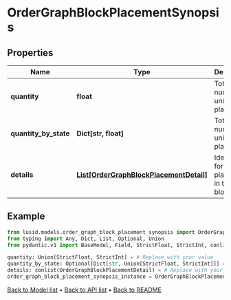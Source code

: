 # OrderGraphBlockPlacementSynopsis

## Properties
Name | Type | Description | Notes
------------ | ------------- | ------------- | -------------
**quantity** | **float** | Total number of units placed. | 
**quantity_by_state** | **Dict[str, float]** | Total number of units placed. | [optional] 
**details** | [**List[OrderGraphBlockPlacementDetail]**](OrderGraphBlockPlacementDetail.md) | Identifiers for each placement in this block. | 
## Example

```python
from lusid.models.order_graph_block_placement_synopsis import OrderGraphBlockPlacementSynopsis
from typing import Any, Dict, List, Optional, Union
from pydantic.v1 import BaseModel, Field, StrictFloat, StrictInt, conlist

quantity: Union[StrictFloat, StrictInt] = # Replace with your value
quantity_by_state: Optional[Dict[str, Union[StrictFloat, StrictInt]]] = # Replace with your value
details: conlist(OrderGraphBlockPlacementDetail) = # Replace with your value
order_graph_block_placement_synopsis_instance = OrderGraphBlockPlacementSynopsis(quantity=quantity, quantity_by_state=quantity_by_state, details=details)

```

[Back to Model list](../README.md#documentation-for-models) &#8226; [Back to API list](../README.md#documentation-for-api-endpoints) &#8226; [Back to README](../README.md)

